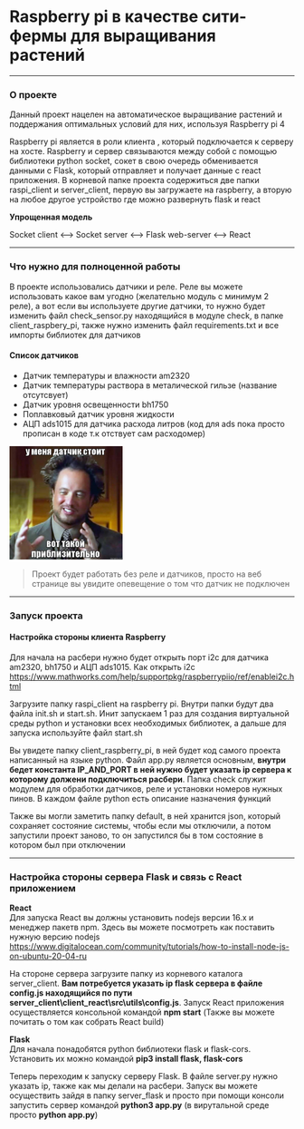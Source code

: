 # Raspberry pi в качестве сити-фермы для выращивания растений 

---

### О проекте

Данный проект нацелен на автоматическое выращивание растений и поддержания оптимальных условий для них, используя Raspberry pi 4

Raspberry pi является в роли клиента , который подключается к серверу на хосте. Raspberry и сервер связываются между собой с помощью библиотеки python socket, сокет в свою очередь обменивается данными с Flask, который отправляет и получает данные с react приложения. В корневой папке проекта содержиться две папки raspi_client и server_client, первую вы загружаете на raspberry, а вторую на любое другое устройство где можно развернуть flask и react


__Упрощенная модель__

Socket client <--> Socket server <--> Flask web-server <--> React


---

### Что нужно для полноценной работы
В проекте использовались датчики и реле. Реле вы можете использовать какое вам угодно (желательно модуль с минимум 2 реле), а вот если вы используете другие датчики, то нужно будет изменить файл check_sensor.py находящийся в модуле check, в папке client_raspbery_pi, также нужно изменить файл requirements.txt и все импорты библиотек для датчиков

#### Список датчиков
* Датчик температуры и влажности am2320
* Датчик температуры раствора в металической гильзе (название отсутсвует)
* Датчик уровня освещенности bh1750
* Поплавковый датчик уровня жидкости
* АЦП ads1015 для датчика расхода литров (код для ads пока просто прописан в коде т.к отствует сам расходомер)

<img src="mem.jpg" width=200 height=200>


> Проект будет работать без реле и датчиков, просто на веб странице вы увидите опевещение о том что датчик не подключен

---
### Запуск проекта

#### Настройка стороны клиента Raspberry 

Для начала на расбери нужно будет открыть порт i2c для датчика am2320, bh1750 и АЦП ads1015. Как открыть i2c https://www.mathworks.com/help/supportpkg/raspberrypiio/ref/enablei2c.html

Загрузите папку raspi_client на raspberry pi. Внутри папки будут два файла init.sh и start.sh. Инит запускаем 1 раз для создания виртуальной среды python и установки всех необходимых библиотек, а дальше для запуска используйте файл start.sh

Вы увидете папку client_raspberry_pi, в ней будет код самого проекта написанный на языке python. Файл app.py является основным, __внутри бедет константа IP_AND_PORT в ней нужно будет указать ip сервера к которому должени подключиться расбери__. Папка check служит модулем для обработки датчиков, реле и установки номеров нужных пинов. В каждом файле python есть описание назначения функций

Также вы могли заметить папку default, в ней хранится json, который сохраняет состояние системы, чтобы если мы отключили, а потом запустили проект заново, то он запустился бы в том состояние в котором был при отключении

---

### Настройка стороны сервера Flask и связь с React приложением


__React__<br/> 
Для  запуска React вы должны установить nodejs версии 16.x и менеджер пакетв npm. Здесь вы можете посмотреть как поставить нужную версию nodejs <https://www.digitalocean.com/community/tutorials/how-to-install-node-js-on-ubuntu-20-04-ru>

На стороне сервера загрузите папку из корневого каталога server_client. __Вам потребуется указать ip flask сервера в файле config.js находящийся по пути server_client\client_react\src\utils\config.js__.
Запуск React приложения осуществляется консольной командой __npm start__ (Также вы можете почитать о том как собрать React build) 

__Flask__<br/>
Для начала понадобятся python библиотеки flask и flask-cors. Установить их можно командой __pip3 install flask, flask-cors__

Теперь переходим к запуску серверу Flask. В файле server.py нужно указать ip, также как мы делали на расбери. Запуск вы можете осуществить зайдя в папку server_flask и просто при помощи консоли запустить сервер командой __python3 app.py__ (в вирутальной среде просто __python app.py__)



